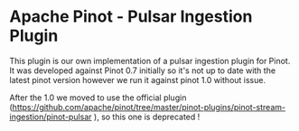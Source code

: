 # Apache Pinot - Pulsar Ingestion Plugin

This plugin is our own implementation of a pulsar ingestion plugin for Pinot. It was developed against Pinot 0.7 initially so it's not up to date with the latest pinot version however we run it against pinot 1.0 without issue.

After the 1.0 we moved to use the official plugin (https://github.com/apache/pinot/tree/master/pinot-plugins/pinot-stream-ingestion/pinot-pulsar
), so this one is deprecated !
